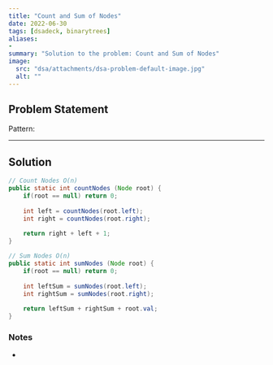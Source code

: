 ```yaml
---
title: "Count and Sum of Nodes"
date: 2022-06-30
tags: [dsadeck, binarytrees]
aliases:
- 
summary: "Solution to the problem: Count and Sum of Nodes"
image:
  src: "dsa/attachments/dsa-problem-default-image.jpg"
  alt: ""
---
```


## Problem Statement


Pattern: 

---

## Solution
``` java
// Count Nodes O(n)
public static int countNodes (Node root) {
	if(root == null) return 0;
	
	int left = countNodes(root.left);
	int right = countNodes(root.right);
	
	return right + left + 1;
}

// Sum Nodes O(n)
public static int sumNodes (Node root) {
	if(root == null) return 0;
	
	int leftSum = sumNodes(root.left);
	int rightSum = sumNodes(root.right);
	
	return leftSum + rightSum + root.val;
}
```

### Notes
- 